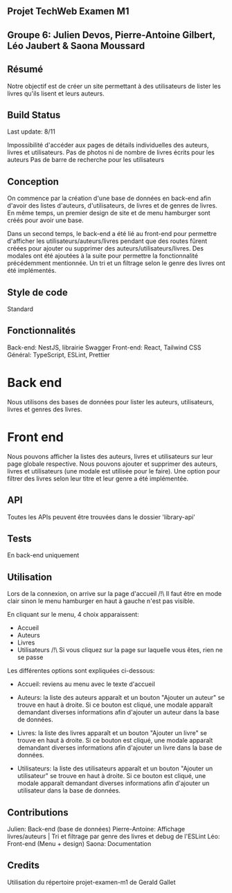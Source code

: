 ## Projet TechWeb Examen M1
## Groupe 6: Julien Devos, Pierre-Antoine Gilbert, Léo Jaubert & Saona Moussard

## Résumé
Notre objectif est de créer un site permettant à des utilisateurs de lister les livres qu'ils lisent et leurs auteurs.

## Build Status
Last update: 8/11

Impossibilité d'accéder aux pages de détails individuelles des auteurs, livres et utilisateurs.
Pas de photos ni de nombre de livres écrits pour les auteurs 
Pas de barre de recherche pour les utilisateurs

## Conception
On commence par la création d'une base de données en back-end afin d'avoir des listes d'auteurs, d'utilisateurs, de livres et de genres de livres. 
En même temps, un premier design de site et de menu hamburger sont créés pour avoir une base.

Dans un second temps, le back-end a été lié au front-end pour permettre d'afficher les utilisateurs/auteurs/livres pendant que des routes fûrent créées pour ajouter ou supprimer des auteurs/utilisateurs/livres.
Des modales ont été ajoutées à la suite pour permettre la fonctionnalité précédemment mentionnée.
Un tri et un filtrage selon le genre des livres ont été implémentés.

## Style de code
Standard

## Fonctionnalités
Back-end: NestJS, librairie Swagger
Front-end: React, Tailwind CSS
Général: TypeScript, ESLint, Prettier

# Back end
Nous utilisons des bases de données pour lister les auteurs, utilisateurs, livres et genres des livres.

# Front end
Nous pouvons afficher la listes des auteurs, livres et utilisateurs sur leur page globale respective. 
Nous pouvons ajouter et supprimer des auteurs, livres et utilisateurs (une modale est utilisée pour le faire). 
Une option pour filtrer des livres selon leur titre et leur genre a été implémentée.

## API
Toutes les APIs peuvent être trouvées dans le dossier 'library-api'

## Tests
En back-end uniquement

## Utilisation
Lors de la connexion, on arrive sur la page d'accueil
/!\ Il faut être en mode clair sinon le menu hamburger en haut à gauche n'est pas visible.

En cliquant sur le menu, 4 choix apparaissent:
- Accueil
- Auteurs
- Livres
- Utilisateurs
/!\ Si vous cliquez sur la page sur laquelle vous êtes, rien ne se passe

Les différentes options sont expliquées ci-dessous:
- Accueil: reviens au menu avec le texte d'accueil

- Auteurs: la liste des auteurs apparaît et un bouton "Ajouter un auteur" se trouve en haut à droite. Si ce bouton est cliqué, une modale apparaît demandant diverses informations afin d'ajouter un auteur dans la base de données.

- Livres: la liste des livres apparaît et un bouton "Ajouter un livre" se trouve en haut à droite. Si ce bouton est cliqué, une modale apparaît demandant diverses informations afin d'ajouter un livre dans la base de données.

- Utilisateurs: la liste des utilisateurs apparaît et un bouton "Ajouter un utilisateur" se trouve en haut à droite. Si ce bouton est cliqué, une modale apparaît demandant diverses informations afin d'ajouter un utilisateur dans la base de données.

## Contributions

Julien: Back-end (base de données)
Pierre-Antoine: Affichage livres/auteurs | Tri et filtrage par genre des livres et debug de l'ESLint
Léo: Front-end (Menu + design)
Saona: Documentation

## Credits
Utilisation du répertoire projet-examen-m1 de Gerald Gallet
